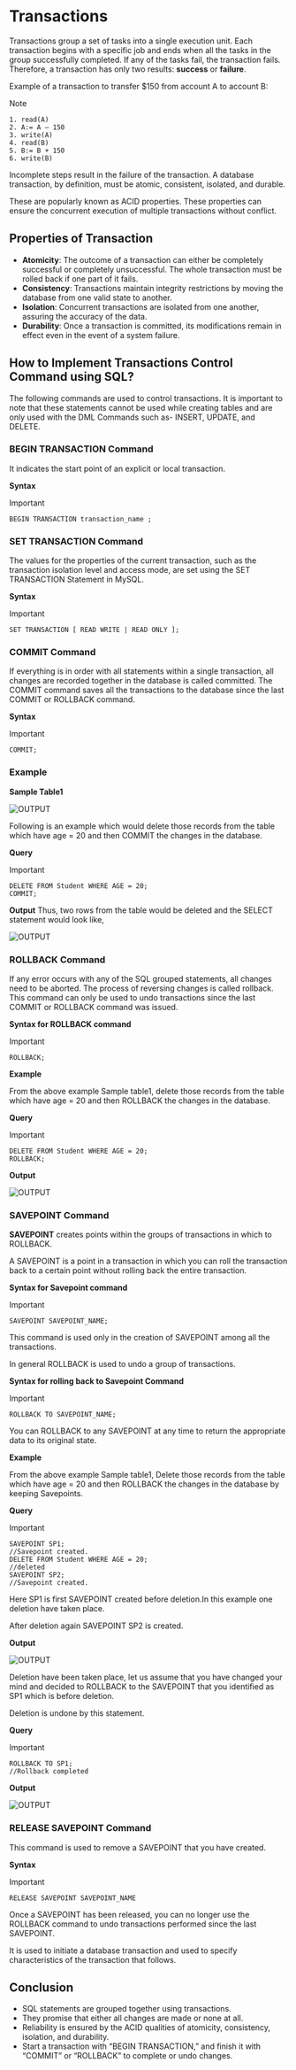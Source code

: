 # Transactions

Transactions group a set of tasks into a single execution unit. Each transaction begins with a specific job and ends when all the tasks in the group successfully completed. If any of the tasks fail, the transaction fails. Therefore, a transaction has only two results: **success** or **failure**.

Example of a transaction to transfer $150 from account A to account B:

> [!NOTE]
> 
>     1. read(A)
>     2. A:= A – 150
>     3. write(A)
>     4. read(B)
>     5. B:= B + 150
>     6. write(B)

Incomplete steps result in the failure of the transaction. A database transaction, by definition, must be atomic, consistent, isolated, and durable. 

These are popularly known as ACID properties.  These properties can ensure the concurrent execution of multiple transactions without conflict.

## Properties of Transaction
- **Atomicity**: The outcome of a transaction can either be completely successful or completely unsuccessful. The whole transaction must be rolled back if one part of it fails.
- **Consistency**: Transactions maintain integrity restrictions by moving the database from one valid state to another.
- **Isolation**: Concurrent transactions are isolated from one another, assuring the accuracy of the data.
- **Durability**: Once a transaction is committed, its modifications remain in effect even in the event of a system failure.

## How to Implement Transactions Control Command using SQL?
The following commands are used to control transactions. It is important to note that these statements cannot be used while creating tables and are only used with the DML Commands such as- INSERT, UPDATE, and DELETE. 

### BEGIN TRANSACTION Command
It indicates the start point of an explicit or local transaction. 

**Syntax**

> [!IMPORTANT]
> 
>     BEGIN TRANSACTION transaction_name ;

### SET TRANSACTION Command
The values for the properties of the current transaction, such as the transaction isolation level and access mode, are set using the SET TRANSACTION Statement in MySQL.

**Syntax** 

> [!IMPORTANT]
>
>     SET TRANSACTION [ READ WRITE | READ ONLY ];

### COMMIT Command
If everything is in order with all statements within a single transaction, all changes are recorded together in the database is called committed. The COMMIT command saves all the transactions to the database since the last COMMIT or ROLLBACK command. 

**Syntax**

> [!IMPORTANT]
> 
>     COMMIT;

### Example

**Sample Table1**

![OUTPUT](https://media.geeksforgeeks.org/wp-content/uploads/20230905161651/1-38.jpg)

Following is an example which would delete those records from the table which have age = 20 and then COMMIT the changes in the database. 

**Query**

> [!IMPORTANT]
>
>     DELETE FROM Student WHERE AGE = 20;
>     COMMIT;

**Output**
Thus, two rows from the table would be deleted and the SELECT statement would look like, 

![OUTPUT](https://media.geeksforgeeks.org/wp-content/uploads/20230905161804/2-34.jpg)

### ROLLBACK Command
If any error occurs with any of the SQL grouped statements, all changes need to be aborted. The process of reversing changes is called rollback. This command can only be used to undo transactions since the last COMMIT or ROLLBACK command was issued. 

**Syntax for ROLLBACK command** 

> [!IMPORTANT]
>
>     ROLLBACK;

**Example**

From the above example Sample table1, delete those records from the table which have age = 20 and then ROLLBACK the changes in the database. 

**Query**

> [!IMPORTANT]
>
>     DELETE FROM Student WHERE AGE = 20;
>     ROLLBACK;

**Output**

![OUTPUT](https://media.geeksforgeeks.org/wp-content/uploads/20230906121451/3-23.jpg)

### SAVEPOINT Command
**SAVEPOINT** creates points within the groups of transactions in which to ROLLBACK. 

A SAVEPOINT is a point in a transaction in which you can roll the transaction back to a certain point without rolling back the entire transaction. 

**Syntax for Savepoint command**

> [!IMPORTANT]
> 
>     SAVEPOINT SAVEPOINT_NAME;

This command is used only in the creation of SAVEPOINT among all the transactions. 

In general ROLLBACK is used to undo a group of transactions. 

**Syntax for rolling back to Savepoint Command**

> [!IMPORTANT]
>
>     ROLLBACK TO SAVEPOINT_NAME;

You can ROLLBACK to any SAVEPOINT at any time to return the appropriate data to its original state.

**Example**

From the above example Sample table1, Delete those records from the table which have age = 20 and then ROLLBACK the changes in the database by keeping Savepoints. 

**Query**

> [!IMPORTANT]
>
>     SAVEPOINT SP1;
>     //Savepoint created.
>     DELETE FROM Student WHERE AGE = 20;
>     //deleted
>     SAVEPOINT SP2;
>     //Savepoint created.

Here SP1 is first SAVEPOINT created before deletion.In this example one deletion have taken place. 

After deletion again SAVEPOINT SP2 is created.

**Output**

![OUTPUT](https://media.geeksforgeeks.org/wp-content/uploads/20230905162010/4-13.jpg)

Deletion have been taken place, let us assume that you have changed your mind and decided to ROLLBACK to the SAVEPOINT that you identified as SP1 which is before deletion. 

Deletion is undone by this statement.

**Query**

> [!IMPORTANT]
>
>     ROLLBACK TO SP1;
>     //Rollback completed

**Output**

![OUTPUT](https://media.geeksforgeeks.org/wp-content/uploads/20230905162125/5-13.jpg)

### RELEASE SAVEPOINT Command
This command is used to remove a SAVEPOINT that you have created.

**Syntax**

> [!IMPORTANT]
>
>     RELEASE SAVEPOINT SAVEPOINT_NAME

Once a SAVEPOINT has been released, you can no longer use the ROLLBACK command to undo transactions performed since the last SAVEPOINT.

It is used to initiate a database transaction and used to specify characteristics of the transaction that follows. 

## Conclusion
- SQL statements are grouped together using transactions.
- They promise that either all changes are made or none at all.
- Reliability is ensured by the ACID qualities of atomicity, consistency, isolation, and durability.
- Start a transaction with “BEGIN TRANSACTION,” and finish it with “COMMIT” or “ROLLBACK” to complete or undo changes.
